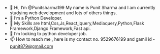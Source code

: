 - 👋 Hi, I’m @Punitsharma199  My name is Punit Sharma and I am currently studying web development and lots of others things.
- 👀 I’m a Python Developer.
- 🌱 My Skills are html,Css,Js,React,jquery,Mediaquery,Python,Flask Framework,Django Framework,Fast api.
- 💞️ I’m looking to python developer job.
- 📫 How to reach me , here is my contact no. 9529676199 and gamil id - punit879@gmail.com

